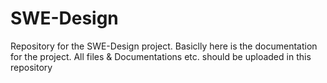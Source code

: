 # SWE-Design
Repository for the SWE-Design project.
Basiclly here is the documentation for the project.
All files & Documentations etc. should be uploaded in this repository

